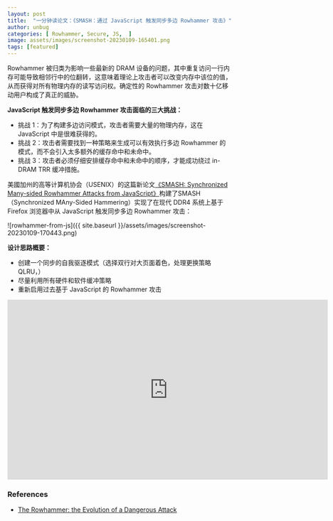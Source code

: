 ```yaml
---
layout: post
title:  "一分钟读论文：《SMASH：通过 JavaScript 触发同步多边 Rowhammer 攻击》"
author: unbug
categories: [ Rowhammer, Secure, JS,  ]
image: assets/images/screenshot-20230109-165401.png
tags: [featured]
---
```

Rowhammer 被归类为影响一些最新的 DRAM 设备的问题，其中重复访问一行内存可能导致相邻行中的位翻转，这意味着理论上攻击者可以改变内存中该位的值，从而获得对所有物理内存的读写访问权。确定性的 Rowhammer 攻击对数十亿移动用户构成了真正的威胁。

**JavaScript 触发同步多边 Rowhammer 攻击面临的三大挑战：**
- 挑战 1：为了构建多边访问模式，攻击者需要大量的物理内存，这在 JavaScript 中是很难获得的。
- 挑战 2：攻击者需要找到一种策略来生成可以有效执行多边 Rowhammer 的模式，而不会引入太多额外的缓存命中和未命中。
- 挑战 3：攻击者必须仔细安排缓存命中和未命中的顺序，才能成功绕过 in-DRAM TRR 缓冲措施。

美國加州的高等计算机协会（USENIX）的这篇新论文[《SMASH: Synchronized Many-sided Rowhammer Attacks from JavaScript》][paper1-url]构建了SMASH（Synchronized MAny-Sided Hammering）实现了在现代 DDR4 系统上基于 Firefox 浏览器中从 JavaScript 触发同步多边 Rowhammer 攻击：

![rowhammer-from-js]({{ site.baseurl }}/assets/images/screenshot-20230109-170443.png)

**设计思路概要：**
- 创建一个同步的自我驱逐模式（选择双行对大页面着色，处理更换策略 QLRU，）
- 尽量利用所有硬件和软件缓冲策略
- 重新启用过去基于 JavaScript 的 Rowhammer 攻击


<iframe width="720" height="405" src="https://www.youtube.com/embed/-qd-Xjkdb2k" title="YouTube video player" frameborder="0" allow="accelerometer; autoplay; clipboard-write; encrypted-media; gyroscope; picture-in-picture; web-share" allowfullscreen></iframe>

### References
- [The Rowhammer: the Evolution of a Dangerous Attack][links-1]


[paper1-url]: https://atc.usenix.org/system/files/sec21-de-ridder.pdf
[links-1]: https://resources.infosecinstitute.com/topic/rowhammer-evolution-dangerous-attack-years/